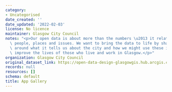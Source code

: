 ```yaml
---
category:
- Uncategorised
date_created: ''
date_updated: '2022-02-03'
license: No licence
maintainer: Glasgow City Council
notes: "<p>Our open data is about more than the numbers \u2013 it relates to real\
  \ people, places and issues. We want to bring the data to life by sharing some stories\
  \ around what it tells us about the city and how we might use these insights to\
  \ improve the lives of those who live and work in Glasgow.</p>"
organization: Glasgow City Council
original_dataset_link: https://open-data-design-glasgowgis.hub.arcgis.com/pages/app-gallery
records: null
resources: []
schema: default
title: App Gallery
---
```

